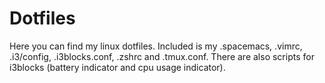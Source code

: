 # Dotfiles
Here you can find my linux dotfiles. Included is my .spacemacs, .vimrc, .i3/config, .i3blocks.conf, .zshrc and .tmux.conf. There are also scripts for i3blocks (battery indicator and cpu usage indicator). 

